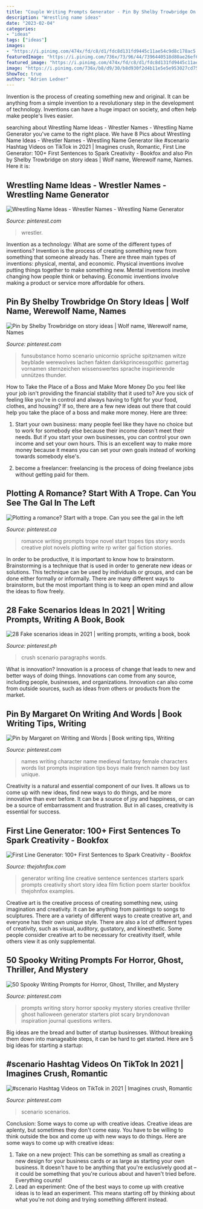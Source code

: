 ```yaml
---
title: "Couple Writing Prompts Generator - Pin By Shelby Trowbridge On Story Ideas"
description: "Wrestling name ideas"
date: "2023-02-04"
categories:
- "ideas"
tags: ["ideas"]
images:
- "https://i.pinimg.com/474x/fd/c8/d1/fdc8d131fd9445c11ae54c9d8c178ac5.jpg"
featuredImage: "https://i.pinimg.com/736x/73/96/44/7396440518d80ae26ef68030fabb2d52.jpg"
featured_image: "https://i.pinimg.com/474x/fd/c8/d1/fdc8d131fd9445c11ae54c9d8c178ac5.jpg"
image: "https://i.pinimg.com/736x/b8/d9/30/b8d930f2d4b11e5e5e953027cd7589fe--romance-writing-prompts-story-prompts.jpg"
ShowToc: true
author: "Adrien Ledner"
---
```



Invention is the process of creating something new and original. It can be anything from a simple invention to a revolutionary step in the development of technology. Inventions can have a huge impact on society, and often help make people's lives easier.

	

		
searching about Wrestling Name Ideas - Wrestler Names - Wrestling Name Generator you've came to the right place. We have 8 Pics about Wrestling Name Ideas - Wrestler Names - Wrestling Name Generator like #scenario Hashtag Videos on TikTok in 2021 | Imagines crush, Romantic, First Line Generator: 100+ First Sentences to Spark Creativity - Bookfox and also Pin by Shelby Trowbridge on story ideas | Wolf name, Werewolf name, Names. Here it is:
		
    
## Wrestling Name Ideas - Wrestler Names - Wrestling Name Generator

<img loading=lazy src="https://i.pinimg.com/736x/73/96/44/7396440518d80ae26ef68030fabb2d52.jpg" onerror="this.onerror=null;this.src='https://tse2.mm.bing.net/th?id=OIP.MPiZEB8jIrOcqAZmxkIUYgHaLG&amp;pid=15.1';" alt="Wrestling Name Ideas - Wrestler Names - Wrestling Name Generator">

_Source: pinterest.com_

>wrestler. 

	

Invention as a technology: What are some of the different types of inventions?
Invention is the process of creating something new from something that someone already has. There are three main types of inventions: physical, mental, and economic. Physical inventions involve putting things together to make something new. Mental inventions involve changing how people think or behaving. Economic inventions involve making a product or service more affordable for others.

    
## Pin By Shelby Trowbridge On Story Ideas | Wolf Name, Werewolf Name, Names

<img loading=lazy src="https://i.pinimg.com/originals/93/8f/9b/938f9bf19fc18396dab7e95293f74e86.jpg" onerror="this.onerror=null;this.src='https://tse2.mm.bing.net/th?id=OIP.eP23GxGvPOurUgBlNIi1kQHaKN&amp;pid=15.1';" alt="Pin by Shelby Trowbridge on story ideas | Wolf name, Werewolf name, Names">

_Source: pinterest.com_

>funsubstance homo scenario unicornio sprüche spitznamen witze beyblade werewolves lachen fakten darkkprincessgothic gamertag vornamen sternzeichen wissenswertes sprache inspirierende unnützes thunder. 

	

How to Take the Place of a Boss and Make More Money
Do you feel like your job isn't providing the financial stability that it used to? Are you sick of feeling like you're in control and always having to fight for your food, clothes, and housing? If so, there are a few new ideas out there that could help you take the place of a boss and make more money. Here are three:
1. Start your own business: many people feel like they have no choice but to work for somebody else because their income doesn't meet their needs. But if you start your own businesses, you can control your own income and set your own hours. This is an excellent way to make more money because it means you can set your own goals instead of working towards somebody else's.

2. become a freelancer: freelancing is the process of doing freelance jobs without getting paid for them.

    
## Plotting A Romance? Start With A Trope. Can You See The Gal In The Left

<img loading=lazy src="https://i.pinimg.com/736x/b8/d9/30/b8d930f2d4b11e5e5e953027cd7589fe--romance-writing-prompts-story-prompts.jpg" onerror="this.onerror=null;this.src='https://tse1.mm.bing.net/th?id=OIP.Kw8wv2LqIJM_PiveF0g3tAHaKe&amp;pid=15.1';" alt="Plotting a romance? Start with a trope. Can you see the gal in the left">

_Source: pinterest.ca_

>romance writing prompts trope novel start tropes tips story words creative plot novels plotting write rp writer gal fiction stories. 

	

In order to be productive, it is important to know how to brainstorm. Brainstorming is a technique that is used in order to generate new ideas or solutions. This technique can be used by individuals or groups, and can be done either formally or informally. There are many different ways to brainstorm, but the most important thing is to keep an open mind and allow the ideas to flow freely.

    
## 28 Fake Scenarios Ideas In 2021 | Writing Prompts, Writing A Book, Book

<img loading=lazy src="https://i.pinimg.com/474x/fd/c8/d1/fdc8d131fd9445c11ae54c9d8c178ac5.jpg" onerror="this.onerror=null;this.src='https://tse4.mm.bing.net/th?id=OIP.-6ufGkTv8YtLXQxBUbQtPQAAAA&amp;pid=15.1';" alt="28 Fake scenarios ideas in 2021 | writing prompts, writing a book, book">

_Source: pinterest.ph_

>crush scenario paragraphs words. 

	

What is innovation?
Innovation is a process of change that leads to new and better ways of doing things. Innovations can come from any source, including people, businesses, and organizations. Innovation can also come from outside sources, such as ideas from others or products from the market.

    
## Pin By Margaret On Writing And Words | Book Writing Tips, Writing

<img loading=lazy src="https://i.pinimg.com/736x/eb/ca/a0/ebcaa0086bf1a3df4e89b8c4a447c6a9.jpg" onerror="this.onerror=null;this.src='https://tse4.mm.bing.net/th?id=OIP.4MBgIuApd8vk0U7XMyTn0AHaK_&amp;pid=15.1';" alt="Pin by Margaret on Writing and Words | Book writing tips, Writing">

_Source: pinterest.com_

>names writing character name medieval fantasy female characters words list prompts inspiration tips boys male french namen boy last unique. 

	

Creativity is a natural and essential component of our lives. It allows us to come up with new ideas, find new ways to do things, and be more innovative than ever before. It can be a source of joy and happiness, or can be a source of embarrassment and frustration. But in all cases, creativity is essential for success.

    
## First Line Generator: 100+ First Sentences To Spark Creativity - Bookfox

<img loading=lazy src="https://thejohnfox.com/wp-content/uploads/2016/06/First-1-724x1024.jpg" onerror="this.onerror=null;this.src='https://tse2.mm.bing.net/th?id=OIP._Wk-fM76-o5aXkH3s6OLxQHaKe&amp;pid=15.1';" alt="First Line Generator: 100+ First Sentences to Spark Creativity - Bookfox">

_Source: thejohnfox.com_

>generator writing line creative sentence sentences starters spark prompts creativity short story idea film fiction poem starter bookfox thejohnfox examples. 

	

Creative art is the creative process of creating something new, using imagination and creativity. It can be anything from paintings to songs to sculptures. There are a variety of different ways to create creative art, and everyone has their own unique style. There are also a lot of different types of creativity, such as visual, auditory, gustatory, and kinesthetic. Some people consider creative art to be necessary for creativity itself, while others view it as only supplemental.

    
## 50 Spooky Writing Prompts For Horror, Ghost, Thriller, And Mystery

<img loading=lazy src="https://i.pinimg.com/736x/1a/d3/85/1ad3857e06e3f8ca9b395724ce5a0206--writing-prompts-horror-writing-advice.jpg" onerror="this.onerror=null;this.src='https://tse3.mm.bing.net/th?id=OIP.Qtf6mTb1OlZgxwsJ8m9ynQHaME&amp;pid=15.1';" alt="50 Spooky Writing Prompts for Horror, Ghost, Thriller, and Mystery">

_Source: pinterest.com_

>prompts writing story horror spooky mystery stories creative thriller ghost halloween generator starters plot scary bryndonovan inspiration journal questions writers. 

	

Big ideas are the bread and butter of startup businesses. Without breaking them down into manageable steps, it can be hard to get started. Here are 5 big ideas for starting a startup: 

    
## #scenario Hashtag Videos On TikTok In 2021 | Imagines Crush, Romantic

<img loading=lazy src="https://i.pinimg.com/originals/e4/ef/3c/e4ef3c5fc3d01ec9eeda0ad38b990bf4.jpg" onerror="this.onerror=null;this.src='https://tse3.mm.bing.net/th?id=OIP.mkP3Pyr7gPFgDneKwSgTCAHaNK&amp;pid=15.1';" alt="#scenario Hashtag Videos on TikTok in 2021 | Imagines crush, Romantic">

_Source: pinterest.com_

>scenario scenarios. 

	

Conclusion: Some ways to come up with creative ideas.
Creative ideas are aplenty, but sometimes they don't come easy. You have to be willing to think outside the box and come up with new ways to do things. Here are some ways to come up with creative ideas: 
1. Take on a new project: This can be something as small as creating a new design for your business cards or as large as starting your own business. It doesn't have to be anything that you're exclusively good at – it could be something that you're curious about and haven't tried before. Everything counts! 
2. Lead an experiment: One of the best ways to come up with creative ideas is to lead an experiment. This means starting off by thinking about what you're not doing and trying something different instead.

